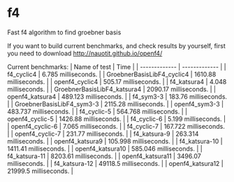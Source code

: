 # f4
Fast f4 algorithm to find groebner basis

If you want to build current benchmarks, and check results by yourself, first you need to download http://nauotit.github.io/openf4/

Current benchmarks:
| Name of test | Time |
| ------------- | ------------- |
| f4_cyclic4  | 6.785 milliseconds. | 
| GroebnerBasisLibF4_cyclic4  | 1610.88 milliseconds. | 
| openf4_cyclic4  | 505.17 milliseconds. | 
| f4_katsura4  | 4.048 milliseconds. | 
| GroebnerBasisLibF4_katsura4  | 2090.17 milliseconds. | 
| openf4_katsura4  | 489.123 milliseconds. | 
| f4_sym3-3  | 183.76 milliseconds. | 
| GroebnerBasisLibF4_sym3-3  | 2115.28 milliseconds. | 
| openf4_sym3-3  | 483.737 milliseconds. | 
| f4_cyclic-5  | 564.768 milliseconds. | 
| openf4_cyclic-5  | 1426.88 milliseconds. | 
| f4_cyclic-6  | 5.199 milliseconds. | 
| openf4_cyclic-6  | 7.065 milliseconds. | 
| f4_cyclic-7  | 167.722 milliseconds. | 
| openf4_cyclic-7  | 231.77 milliseconds. | 
| f4_katsura-9  | 263.314 milliseconds. | 
| openf4_katsura9  | 105.998 milliseconds. | 
| f4_katsura-10  | 1411.41 milliseconds. | 
| openf4_katsura10  | 585.046 milliseconds. | 
| f4_katsura-11  | 8203.61 milliseconds. | 
| openf4_katsura11  | 3496.07 milliseconds. | 
| f4_katsura-12  | 49118.5 milliseconds. | 
| openf4_katsura12  | 21999.5 milliseconds. | 
